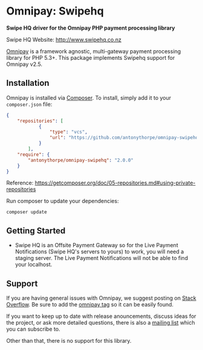 # Omnipay: Swipehq

**Swipe HQ driver for the Omnipay PHP payment processing library**

Swipe HQ Website: http://www.swipehq.co.nz

[Omnipay](https://github.com/omnipay/omnipay) is a framework agnostic, multi-gateway payment
processing library for PHP 5.3+. This package implements Swipehq support for Omnipay v2.5.

## Installation
Omnipay is installed via [Composer](http://getcomposer.org/). To install, simply add it
to your `composer.json` file:

```json
{
    "repositories": [
            {
                "type": "vcs",
                "url": "https://github.com/antonythorpe/omnipay-swipehq"
            }
        ],
    "require": {
        "antonythorpe/omnipay-swipehq": "2.0.0"
    }
}
```
Reference: https://getcomposer.org/doc/05-repositories.md#using-private-repositories

Run composer to update your dependencies:
```
composer update
```
 
## Getting Started

- Swipe HQ is an Offsite Payment Gateway so for the Live Payment Notifications (Swipe HQ's servers to yours) to work, you will need a staging server.  The Live Payment Notifications will not be able to find your localhost.

## Support

If you are having general issues with Omnipay, we suggest posting on
[Stack Overflow](http://stackoverflow.com/). Be sure to add the
[omnipay tag](http://stackoverflow.com/questions/tagged/omnipay) so it can be easily found.

If you want to keep up to date with release anouncements, discuss ideas for the project,
or ask more detailed questions, there is also a [mailing list](https://groups.google.com/forum/#!forum/omnipay) which
you can subscribe to.

Other than that, there is no support for this library.
